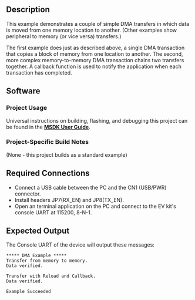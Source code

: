 ## Description

This example demonstrates a couple of simple DMA transfers in which data is moved from one memory location to another. (Other examples show peripheral to memory (or vice versa) transfers.)

The first example does just as described above, a single DMA transaction that copies a block of memory from one location to another. The second, more complex memory-to-memory DMA transaction chains two transfers together.  A callback function is used to notify the application when each transaction has completed.


## Software

### Project Usage

Universal instructions on building, flashing, and debugging this project can be found in the **[MSDK User Guide](https://analog-devices-msdk.github.io/msdk/USERGUIDE/)**.

### Project-Specific Build Notes

(None - this project builds as a standard example)

## Required Connections
-   Connect a USB cable between the PC and the CN1 (USB/PWR) connector.
-   Install headers JP7(RX\_EN) and JP8(TX\_EN).
-   Open an terminal application on the PC and connect to the EV kit's console UART at 115200, 8-N-1.

## Expected Output

The Console UART of the device will output these messages:

```
***** DMA Example *****
Transfer from memory to memory.
Data verified.

Transfer with Reload and Callback.
Data verified.

Example Succeeded
```



